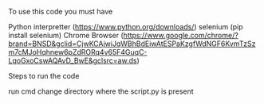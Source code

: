 To use this code you must have 

Python interpretter (https://www.python.org/downloads/)
selenium (pip install selenium)
Chrome Browser (https://www.google.com/chrome/?brand=BNSD&gclid=CjwKCAjwiJqWBhBdEiwAtESPaKzgfWdNGF6KvmTzSzm7cMJoHqhnew6pZdRORq4v65F4GuqC-LqoGxoCswAQAvD_BwE&gclsrc=aw.ds)

Steps to run the code 

run cmd 
change directory where the script.py is present 
